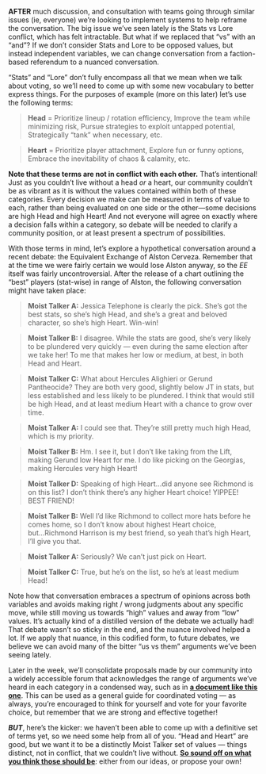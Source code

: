 **AFTER** much discussion, and consultation with teams going through similar issues (ie, everyone) we’re looking to implement systems to help reframe the conversation.  The big issue we’ve seen lately is the Stats vs Lore conflict, which has felt intractable.  But what if we replaced that “vs” with an “and”?  If we don’t consider Stats and Lore to be opposed values, but instead independent variables, we can change conversation from a faction-based referendum to a nuanced conversation.

“Stats” and “Lore” don’t fully encompass all that we mean when we talk about voting, so we’ll need to come up with some new vocabulary to better express things.  For the purposes of example (more on this later) let’s use the following terms:

> **Head** = Prioritize lineup / rotation efficiency, Improve the team while minimizing risk, Pursue strategies to exploit untapped potential, Strategically “tank” when necessary, etc.

> **Heart** = Prioritize player attachment, Explore fun or funny options, Embrace the inevitability of chaos & calamity, etc.

**Note that these terms are not in conflict with each other.**  That’s intentional!  Just as you couldn’t live without a head *or* a heart, our community couldn’t be as vibrant as it is without the values contained within both of these categories.  Every decision we make can be measured in terms of value to each, rather than being evaluated on one side or the other—some decisions are high Head and high Heart!  And not everyone will agree on exactly where a decision falls within a category, so debate will be needed to clarify a community position, or at least present a spectrum of possibilities.

With those terms in mind, let’s explore a hypothetical conversation around a recent debate: the Equivalent Exchange of Alston Cerveza.  Remember that at the time we were fairly certain we would lose Alston anyway, so the *EE* itself was fairly uncontroversial.  After the release of a chart outlining the “best” players (stat-wise) in range of Alston, the following conversation might have taken place:


> **Moist Talker A:**  Jessica Telephone is clearly the pick.  She’s got the best stats, so she’s high Head, and she’s a great and beloved character, so she’s high Heart.  Win-win!

> **Moist Talker B:**  I disagree.  While the stats are good, she’s very likely to be plundered very quickly — even during the same election after we take her!  To me that makes her low or medium, at best, in both Head and Heart.

> **Moist Talker C:**  What about Hercules Alighieri or Gerund Pantheocide?  They are both very good, slightly below JT in stats, but less established and less likely to be plundered.  I think that would still be high Head, and at least medium Heart with a chance to grow over time.

> **Moist Talker A:**  I could see that.  They’re still pretty much high Head, which is my priority.

> **Moist Talker B:**  Hm.  I see it, but I don’t like taking from the Lift, making Gerund low Heart for me.  I do like picking on the Georgias, making Hercules very high Heart!

> **Moist Talker D:**  Speaking of high Heart...did anyone see Richmond is on this list?  I don’t think there’s any higher Heart choice!  YIPPEE!  BEST FRIEND!

> **Moist Talker B:**  Well I’d like Richmond to collect more hats before he comes home, so I don’t know about highest Heart choice, but...Richmond Harrison is my best friend, so yeah that’s high Heart, I’ll give you that.

> **Moist Talker A:**  Seriously?  We can’t just pick on Heart.

> **Moist Talker C:**  True, but he’s on the list, so he’s at least medium Head!


Note how that conversation embraces a spectrum of opinions across both variables and avoids making right / wrong judgments about any specific move, while still moving us towards “high” values and away from “low” values.  It’s actually kind of a distilled version of the debate we actually had!  That debate wasn’t so sticky in the end, and the nuance involved helped a lot.  If we apply that nuance, in this codified form, to future debates, we believe we can avoid many of the bitter “us vs them” arguments we’ve been seeing lately.

Later in the week, we’ll consolidate proposals made by our community into a widely accessible forum that acknowledges the range of arguments we’ve heard in each category in a condensed way, such as in **[a document like this one](https://docs.google.com/document/d/1_2URGH8f37fcpFcqyrdPQqm0srjjgXTjgugsnm_44KE/edit)**.  This can be used as a general guide for coordinated voting — as always, you’re encouraged to think for yourself and vote for your favorite choice, but remember that we are strong and effective together!

***BUT***, here’s the kicker: we haven’t been able to come up with a definitive set of terms yet, so we need some help from all of you.  “Head and Heart” are good, but we want it to be a distinctly Moist Talker set of values — things distinct, not in conflict, that we couldn’t live without.  **[So sound off on what you think those should be](https://docs.google.com/forms/d/e/1FAIpQLSfFKE-7l1YDO2m3IBSzrOiTrOQwwDpL31IxOT9XzQ9hUNJ8AA/viewform)**: either from our ideas, or propose your own!